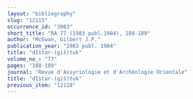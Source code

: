 ```yaml
---
layout: "bibliography"
slug: "12115"
occurrence_id: "3063"
short_title: "RA 77 (1983 publ.1984), 188-189"
author: "McEwan, Gilbert J.P."
publication_year: "1983 publ. 1984"
title: "dIštar-(giš)tuk"
volume_no_: "77"
pages: "188-189"
journal: "Revue d'Assyriologie et d'Archéologie Orientale"
title: "dIštar-(giš)tuk"
previous_item: "12118"
---
```


